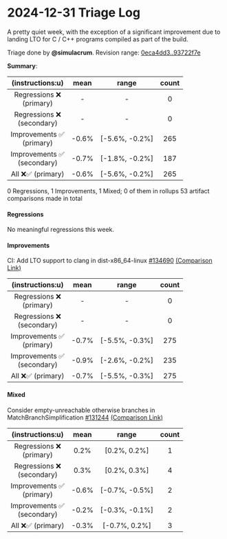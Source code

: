 # 2024-12-31 Triage Log

A pretty quiet week, with the exception of a significant improvement due to
landing LTO for C / C++ programs compiled as part of the build.

Triage done by **@simulacrum**.
Revision range: [0eca4dd3..93722f7e](https://perf.rust-lang.org/?start=0eca4dd3205a01dba4bd7b7c140ec370aff03440&end=93722f7ed56bcf27839a6355074095c4320b7d37&absolute=false&stat=instructions%3Au)

**Summary**:

| (instructions:u)                   | mean  | range          | count |
|:----------------------------------:|:-----:|:--------------:|:-----:|
| Regressions ❌ <br /> (primary)    | -     | -              | 0     |
| Regressions ❌ <br /> (secondary)  | -     | -              | 0     |
| Improvements ✅ <br /> (primary)   | -0.6% | [-5.6%, -0.2%] | 265   |
| Improvements ✅ <br /> (secondary) | -0.7% | [-1.8%, -0.2%] | 187   |
| All ❌✅ (primary)                 | -0.6% | [-5.6%, -0.2%] | 265   |

0 Regressions, 1 Improvements, 1 Mixed; 0 of them in rollups
53 artifact comparisons made in total

#### Regressions

No meaningful regressions this week.

#### Improvements

CI: Add LTO support to clang in dist-x86_64-linux [#134690](https://github.com/rust-lang/rust/pull/134690) [(Comparison Link)](https://perf.rust-lang.org/compare.html?start=dd84b7d5eec3c20d7fcd13e6450af029d3cece9d&end=ecc189922dac830ff866f4609311e6afcc4a91f6&stat=instructions:u)

| (instructions:u)                   | mean  | range          | count |
|:----------------------------------:|:-----:|:--------------:|:-----:|
| Regressions ❌ <br /> (primary)    | -     | -              | 0     |
| Regressions ❌ <br /> (secondary)  | -     | -              | 0     |
| Improvements ✅ <br /> (primary)   | -0.7% | [-5.5%, -0.3%] | 275   |
| Improvements ✅ <br /> (secondary) | -0.9% | [-2.6%, -0.2%] | 235   |
| All ❌✅ (primary)                 | -0.7% | [-5.5%, -0.3%] | 275   |

#### Mixed

Consider empty-unreachable otherwise branches in MatchBranchSimplification [#131244](https://github.com/rust-lang/rust/pull/131244) [(Comparison Link)](https://perf.rust-lang.org/compare.html?start=8b3f7ac5262531aefa227f90387cf2eb34aae800&end=4e0bc490c60d3588f3ec0aa2eee2cf0696c7c333&stat=instructions:u)

| (instructions:u)                   | mean  | range          | count |
|:----------------------------------:|:-----:|:--------------:|:-----:|
| Regressions ❌ <br /> (primary)    | 0.2%  | [0.2%, 0.2%]   | 1     |
| Regressions ❌ <br /> (secondary)  | 0.3%  | [0.2%, 0.3%]   | 4     |
| Improvements ✅ <br /> (primary)   | -0.6% | [-0.7%, -0.5%] | 2     |
| Improvements ✅ <br /> (secondary) | -0.2% | [-0.3%, -0.1%] | 2     |
| All ❌✅ (primary)                 | -0.3% | [-0.7%, 0.2%]  | 3     |
